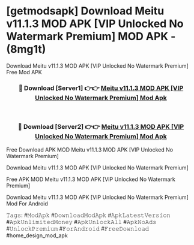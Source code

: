 # [getmodsapk] Download Meitu v11.1.3 MOD APK [VIP Unlocked No Watermark Premium] MOD APK - (8mg1t)
Download Meitu v11.1.3 MOD APK [VIP Unlocked No Watermark Premium] Free Mod APK

<div align="center">
<h3>🔴 Download [Server1] 👉👉 <a href="https://apk-comot.site?title=Meitu_v11.1.3_MOD_APK_[VIP_Unlocked_No_Watermark_Premium]">Meitu v11.1.3 MOD APK [VIP Unlocked No Watermark Premium] Mod Apk</a></h3><br>

<h3>🔴 Download [Server2] 👉👉 <a href="https://apk-comot.site?title=Meitu_v11.1.3_MOD_APK_[VIP_Unlocked_No_Watermark_Premium]">Meitu v11.1.3 MOD APK [VIP Unlocked No Watermark Premium] Mod Apk</a></h3>
</div>


Free Download APK MOD Meitu v11.1.3 MOD APK [VIP Unlocked No Watermark Premium]

Download Meitu v11.1.3 MOD APK [VIP Unlocked No Watermark Premium] 

Free APK MOD Meitu v11.1.3 MOD APK [VIP Unlocked No Watermark Premium] 

Download Meitu v11.1.3 MOD APK [VIP Unlocked No Watermark Premium] Mod For Android

𝚃𝚊𝚐𝚜: #𝙼𝚘𝚍𝙰𝚙𝚔 #𝙳𝚘𝚠𝚗𝚕𝚘𝚊𝚍𝙼𝚘𝚍𝙰𝚙𝚔 #𝙰𝚙𝚔𝙻𝚊𝚝𝚎𝚜𝚝𝚅𝚎𝚛𝚜𝚒𝚘𝚗 #𝙰𝚙𝚔𝚄𝚗𝚕𝚒𝚖𝚒𝚝𝚎𝚍𝙼𝚘𝚗𝚎𝚢 #𝙰𝚙𝚔𝚄𝚗𝚕𝚘𝚌𝚔𝙰𝚕𝚕 #𝙰𝚙𝚔𝙽𝚘𝙰𝚍𝚜 #𝚄𝚗𝚕𝚘𝚌𝚔𝙿𝚛𝚎𝚖𝚒𝚞𝚖 #𝙵𝚘𝚛𝙰𝚗𝚍𝚛𝚘𝚒𝚍 #𝙵𝚛𝚎𝚎𝙳𝚘𝚠𝚗𝚕𝚘𝚊𝚍 #home_design_mod_apk